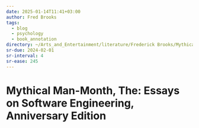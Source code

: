 ```yaml
---
date: 2025-01-14T11:41+03:00
author: Fred Brooks
tags:
  - blog
  - psychology
  - book_annotation
directory: ~/Arts_and_Entertainment/literature/Frederick Brooks/Mythical Man-Month, The_ Essays on Software Engineering, Anniversary Edition (1830)/
sr-due: 2024-02-01
sr-interval: 4
sr-ease: 245
---
```


# Mythical Man-Month, The: Essays on Software Engineering, Anniversary Edition
